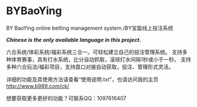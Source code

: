 # BYBaoYing
BY BaoYing online betting management system./BY宝盈线上投注系统

***Chinese is the only available language in this project.***

六合系统/体彩系统/福彩系统三合一。可轻松建立自己的投注管理系统。
支持多种体育赛事，具有打水系统，比分自动抓取，滚球打水间隔1秒或小于一秒。
支持多种六合玩法/福彩项目，支持盘口对接自动获取，投注、管理形式灵活。

详细的功能及其使用方法请查看“使用说明.txt”，也请访问我的主页 http://www.b989.com/ck/

想要获取更多更好的功能？可联系QQ：1097616407